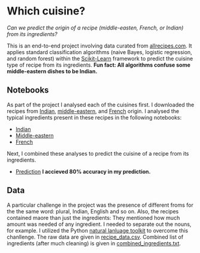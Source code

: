 # Which cuisine?
*Can we predict the origin of a recipe (middle-easten, French, or Indian) from its ingredients?*

This is an end-to-end project involving data curated from [allrecipes.com](https://www.allrecipes.com/).  It applies standard classification algorithms (naive Bayes, logistic regression, and random forest) within the [Scikit-Learn](http://scikit-learn.org/) framework to predict the cuisine type of recipe from its ingredients. **Fun fact: All algorithms confuse some middle-eastern dishes to be Indian.**  

## Notebooks

As part of the project I analysed each of the cuisines first.  I downloaded the recipes from [Indian](https://www.allrecipes.com/recipes/233/world-cuisine/asian/indian/), [middle-eastern](https://www.allrecipes.com/recipes/235/world-cuisine/middle-eastern/), and [French](https://www.allrecipes.com/recipes/721/world-cuisine/european/french/) origin.  I analysed the typical ingredients present in these recipes in the following notebooks:

* [Indian](https://github.com/dibyendumandal/Which-cuisine/blob/master/Indian.ipynb)
* [Middle-eastern](https://github.com/dibyendumandal/Which-cuisine/blob/master/Middle_eastern.ipynb) 
* [French](https://github.com/dibyendumandal/Which-cuisine/blob/master/French.ipynb)

Next, I combined these analyses to predict the cuisine of a recipe from its ingredients. 
* [Prediction](https://github.com/dibyendumandal/Which-cuisine/blob/master/classification.ipynb)
**I accieved 80% accuracy in my prediction.**

## Data

A particular challenge in the project was the presence of different froms for the the same word: plural, Indian, English and so on.  Also, the recipes contained maore than just the ingredients: They mentioned how much amount was needed of any ingredient.  I needed to separate out the nouns, for example.  I utilized the Python [natural lanluage toolkit](http://www.nltk.org/) to overcome this chanllenge.  The raw data are given in [recipe_data.csv](https://github.com/dibyendumandal/Which-cuisine/blob/master/recipe_data.csv).  Combined list of ingredients (after much cleaning) is given in [combined_ingredients.txt](https://github.com/dibyendumandal/Which-cuisine/blob/master/combined_ingredients.txt).  
